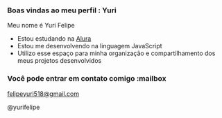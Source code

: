 ### Boas vindas ao meu perfil : Yuri
Meu nome é Yuri Felipe

- Estou estudando na [Alura](https://www.alura.com.br)
- Estou me desenvolvendo na linguagem JavaScript
- Utilizo esse espaço para minha organização e compartilhamento dos meus projetos desenvolvidos

### Você pode entrar em contato comigo :mailbox

felipeyuri518@gmail.com

@yurifelipe

